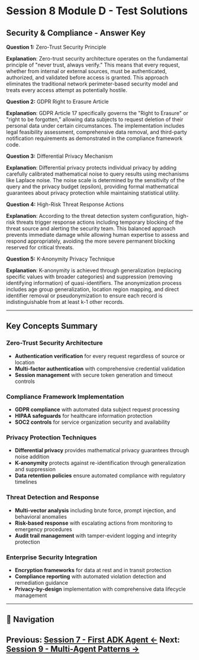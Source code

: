 # Session 8 Module D - Test Solutions

## Security & Compliance - Answer Key

**Question 1:** Zero-Trust Security Principle  

**Explanation**: Zero-trust security architecture operates on the fundamental principle of "never trust, always verify." This means that every request, whether from internal or external sources, must be authenticated, authorized, and validated before access is granted. This approach eliminates the traditional network perimeter-based security model and treats every access attempt as potentially hostile.

**Question 2:** GDPR Right to Erasure Article  

**Explanation**: GDPR Article 17 specifically governs the "Right to Erasure" or "right to be forgotten," allowing data subjects to request deletion of their personal data under certain circumstances. The implementation includes legal feasibility assessment, comprehensive data removal, and third-party notification requirements as demonstrated in the compliance framework code.

**Question 3:** Differential Privacy Mechanism  

**Explanation**: Differential privacy protects individual privacy by adding carefully calibrated mathematical noise to query results using mechanisms like Laplace noise. The noise scale is determined by the sensitivity of the query and the privacy budget (epsilon), providing formal mathematical guarantees about privacy protection while maintaining statistical utility.

**Question 4:** High-Risk Threat Response Actions  

**Explanation**: According to the threat detection system configuration, high-risk threats trigger response actions including temporary blocking of the threat source and alerting the security team. This balanced approach prevents immediate damage while allowing human expertise to assess and respond appropriately, avoiding the more severe permanent blocking reserved for critical threats.

**Question 5:** K-Anonymity Privacy Technique  

**Explanation**: K-anonymity is achieved through generalization (replacing specific values with broader categories) and suppression (removing identifying information) of quasi-identifiers. The anonymization process includes age group generalization, location region mapping, and direct identifier removal or pseudonymization to ensure each record is indistinguishable from at least k-1 other records.

---

## Key Concepts Summary

### Zero-Trust Security Architecture
- **Authentication verification** for every request regardless of source or location
- **Multi-factor authentication** with comprehensive credential validation
- **Session management** with secure token generation and timeout controls

### Compliance Framework Implementation
- **GDPR compliance** with automated data subject request processing
- **HIPAA safeguards** for healthcare information protection
- **SOC2 controls** for service organization security and availability

### Privacy Protection Techniques
- **Differential privacy** provides mathematical privacy guarantees through noise addition
- **K-anonymity** protects against re-identification through generalization and suppression
- **Data retention policies** ensure automated compliance with regulatory timelines

### Threat Detection and Response
- **Multi-vector analysis** including brute force, prompt injection, and behavioral anomalies
- **Risk-based response** with escalating actions from monitoring to emergency procedures
- **Audit trail management** with tamper-evident logging and integrity protection

### Enterprise Security Integration
- **Encryption frameworks** for data at rest and in transit protection
- **Compliance reporting** with automated violation detection and remediation guidance
- **Privacy-by-design** implementation with comprehensive data lifecycle management
---

## 🧭 Navigation

**Previous:** [Session 7 - First ADK Agent ←](Session7_First_ADK_Agent.md)
**Next:** [Session 9 - Multi-Agent Patterns →](Session9_Multi_Agent_Patterns.md)
---
